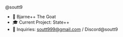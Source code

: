 @soutt9
- 🧠 Bjarne++ The Goat
- 🎓 Current Project: State++
- 📩 Inquiries: soutt999@gmail.com / Discord@soutt9

